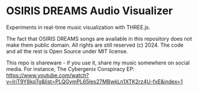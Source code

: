 # OSIRIS DREAMS Audio Visualizer

Experiments in real-time music visualization with THREE.js.

The fact that OSIRIS DREAMS songs are available in this repository does not make them public domain. All rights
are still reserved (c) 2024. The code and all the rest is Open Source under MIT license.

This repo is shareware - if you use it, share my music somewhere on social media. For instance, The Cybergenix Conspiracy EP: https://www.youtube.com/watch?v=lriT9Y8kqTg&list=PLQGymPL65les27MBwkLn1XTK2rz4U-fxE&index=1
